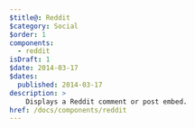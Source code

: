 ```yaml
---
$title@: Reddit
$category: Social
$order: 1
components:
  - reddit
isDraft: 1
$date: 2014-03-17
$dates:
  published: 2014-03-17
description: >
    Displays a Reddit comment or post embed.
href: /docs/components/reddit
---
```

<amp-reddit
  layout="responsive"
  width="300"
  height="400"
  data-embedtype="post"
  data-src="https://www.reddit.com/r/me_irl/comments/52rmir/me_irl/?ref=share&amp;ref_source=embed">
</amp-reddit>

